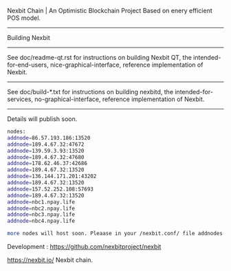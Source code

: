 Nexbit Chain | An Optimistic Blockchain Project
Based on enery efficient POS model.

*************
Building Nexbit
*************
See doc/readme-qt.rst for instructions on building Nexbit QT,
the intended-for-end-users, nice-graphical-interface, reference
implementation of Nexbit.
***************
See doc/build-*.txt for instructions on building nexbitd,
the intended-for-services, no-graphical-interface, reference
implementation of Nexbit.

****************

Details will publish soon.
```bash
nodes:
addnode=86.57.193.186:13520
addnode=189.4.67.32:47672
addnode=139.59.3.93:13520
addnode=189.4.67.32:47680
addnode=178.62.46.37:42686
addnode=189.4.67.32:13520
addnode=136.144.171.201:43202
addnode=189.4.67.32:13520
addnode=157.52.252.108:57693
addnode=189.4.67.32:13520
addnode=nbc1.npay.life
addnode=nbc2.npay.life
addnode=nbc3.npay.life
addnode=nbc4.npay.life

more nodes will host soon. Pleaase in your /nexbit.conf/ file addnodes for faster sync.

```






Development :
https://github.com/nexbitproject/nexbit

https://nexbit.io/ 
Nexbit chain.

